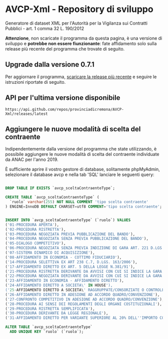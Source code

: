 # AVCP-Xml - Repository di sviluppo
Generatore di dataset XML per l'Autorità per la Vigilanza sui Contratti Pubblici - art. 1 comma 32 L. 190/2012

**Attenzione**, non scaricate il programma da questa pagina, è una versione di sviluppo e **potrebbe non essere fiunzionante**: fate affidamento solo sulla release più recente del programma che trovate di seguito.

## Upgrade dalla versione 0.7.1
Per aggiornare il programma, [scaricare la release più recente](https://github.com/provinciadicremona/AVCP-Xml/releases/latest) e seguire le istruzioni riportate di seguito.

## API per l'ultima versione disponibile
`https://api.github.com/repos/provinciadicremona/AVCP-Xml/releases/latest`

## Aggiungere le nuove modalità di scelta del contraente
Indipendentemente dalla versione del programma che state utilizzando, è possibile aggiungere le nuove modalità di scelta del contraente individuate da ANAC per l'anno 2019.

È sufficiente aprire il vostro gestore di database, solitamente phpMyAdmin, selezionare il database avcp e nella tab 'SQL' lanciare le seguenti query:

```sql

DROP TABLE IF EXISTS `avcp_sceltaContraenteType`;

CREATE TABLE `avcp_sceltaContraenteType` (
  `ruolo` varchar(255) NOT NULL COMMENT 'tipo scelta contraente'
) ENGINE=InnoDB DEFAULT CHARSET=utf8 COMMENT='tipo scelta contraente';


INSERT INTO `avcp_sceltaContraenteType` (`ruolo`) VALUES
('01-PROCEDURA APERTA'),
('02-PROCEDURA RISTRETTA'),
('03-PROCEDURA NEGOZIATA PREVIA PUBBLICAZIONE DEL BANDO'),
('04-PROCEDURA NEGOZIATA SENZA PREVIA PUBBLICAZIONE DEL BANDO'),
('05-DIALOGO COMPETITIVO'),
('06-PROCEDURA NEGOZIATA SENZA PREVIA INDIZIONE DI GARA ART. 221 D.LGS. 163/2006'),
('07-SISTEMA DINAMICO DI ACQUISIZIONE'),
('08-AFFIDAMENTO IN ECONOMIA - COTTIMO FIDUCIARIO'),
('14-PROCEDURA SELETTIVA EX ART 238 C.7, D.LGS. 163/2006'),
('17-AFFIDAMENTO DIRETTO EX ART. 5 DELLA LEGGE N.381/91'),
('21-PROCEDURA RISTRETTA DERIVANTE DA AVVISI CON CUI SI INDICE LA GARA'),
('22-PROCEDURA NEGOZIATA DERIVANTE DA AVVISI CON CUI SI INDICE LA GARA'),
('23-AFFIDAMENTO IN ECONOMIA - AFFIDAMENTO DIRETTO'),
('24-AFFIDAMENTO DIRETTO A SOCIETA\' IN HOUSE'),
('25-AFFIDAMENTO DIRETTO A SOCIETA\' RAGGRUPPATE/CONSORZIATE O CONTROLLATE NELLE CONCESSIONI DI LL.PP'),
('26-AFFIDAMENTO DIRETTO IN ADESIONE AD ACCORDO QUADRO/CONVENZIONE'),
('27-CONFRONTO COMPETITIVO IN ADESIONE AD ACCORDO QUADRO/CONVENZIONE'),
('28-PROCEDURA AI SENSI DEI REGOLAMENTI DEGLI ORGANI COSTITUZIONALI'),
('29-PROCEDURA RISTRETTA SEMPLIFICATA'),
('30-PROCEDURA DERIVANTE DA LEGGE REGIONALE'),
('31-AFFIDAMENTO DIRETTO PER VARIANTE SUPERIORE AL 20% DELL''IMPORTO CONTRATTUALE');

ALTER TABLE `avcp_sceltaContraenteType`
  ADD UNIQUE KEY `ruolo` (`ruolo`);

```
